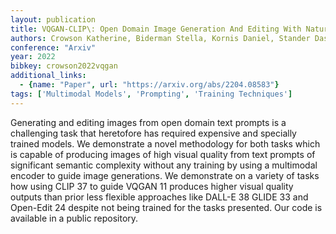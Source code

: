 ```yaml
---
layout: publication
title: VQGAN-CLIP\: Open Domain Image Generation And Editing With Natural Language Guidance
authors: Crowson Katherine, Biderman Stella, Kornis Daniel, Stander Dashiell, Hallahan Eric, Castricato Louis, Raff Edward
conference: "Arxiv"
year: 2022
bibkey: crowson2022vqgan
additional_links:
  - {name: "Paper", url: "https://arxiv.org/abs/2204.08583"}
tags: ['Multimodal Models', 'Prompting', 'Training Techniques']
---
```

Generating and editing images from open domain text prompts is a challenging task that heretofore has required expensive and specially trained models. We demonstrate a novel methodology for both tasks which is capable of producing images of high visual quality from text prompts of significant semantic complexity without any training by using a multimodal encoder to guide image generations. We demonstrate on a variety of tasks how using CLIP 37 to guide VQGAN 11 produces higher visual quality outputs than prior less flexible approaches like DALL-E 38 GLIDE 33 and Open-Edit 24 despite not being trained for the tasks presented. Our code is available in a public repository.
